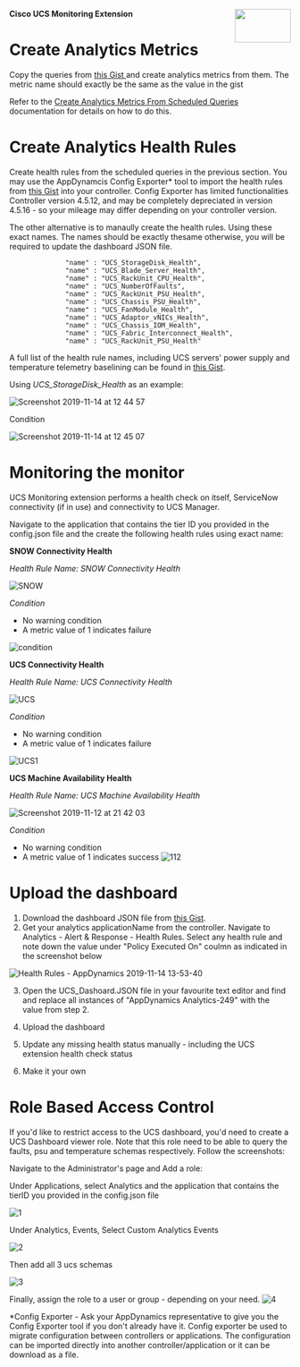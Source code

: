 
<p><img align="right" width="100" height="60" src="https://user-images.githubusercontent.com/2548160/68075860-ba631e80-fda5-11e9-8457-07859944ae08.png"> </p><strong> Cisco UCS Monitoring Extension</strong>

# Create Analytics Metrics 

Copy the queries from  <a href="https://gist.github.com/iogbole/961a3ab20503a1c90b9ac9896822e6a7#file-queries-txt" target="_blank" > this Gist </a> and create analytics metrics from them. The metric name should exactly be the same as the value in the gist


Refer to the <a href="https://docs.appdynamics.com/display/latest/Create+Analytics+Metrics+From+Scheduled+Queries"> Create Analytics Metrics From Scheduled Queries</a> documentation for details on how to do this. 

# Create Analytics Health Rules 

Create health rules from the scheduled queries in the previous section. You may use the AppDynamcis Config Exporter* tool to import the health rules from <a href="https://gist.github.com/iogbole/961a3ab20503a1c90b9ac9896822e6a7#file-analytics-health-rules-json" target= "_blank">this Gist</a> into your controller. Config Exporter has limited functionalities Controller version 4.5.12, and may be completely depreciated in version 4.5.16 - so your mileage may differ depending on your controller version. 

The other alternative is to manaully create the health rules. Using these exact names. The names should be exactly thesame otherwise, you will be required to update the dashboard JSON file. 

                  "name" : "UCS_StorageDisk_Health",
                  "name" : "UCS_Blade_Server_Health",
                  "name" : "UCS_RackUnit_CPU_Health",
                  "name" : "UCS_NumberOfFaults",
                  "name" : "UCS_RackUnit_PSU_Health",
                  "name" : "UCS_Chassis_PSU_Health",
                  "name" : "UCS_FanModule_Health",
                  "name" : "UCS_Adaptor_vNICs_Health",
                  "name" : "UCS_Chassis_IOM_Health",
                  "name" : "UCS_Fabric_Interconnect_Health",
                  "name" : "UCS_RackUnit_PSU_Health"

A full list of the health rule names, including UCS servers' power supply and temperature telemetry baselining can be found in <a href="https://gist.github.com/iogbole/961a3ab20503a1c90b9ac9896822e6a7#file-health-rule-names-json" target="_blank">this Gist</a>. 

Using *UCS_StorageDisk_Health* as an example:  

![Screenshot 2019-11-14 at 12 44 57](https://user-images.githubusercontent.com/2548160/68859861-2582ee00-06e0-11ea-9993-d6e9574bdfc0.png)

Condition

![Screenshot 2019-11-14 at 12 45 07](https://user-images.githubusercontent.com/2548160/68859874-2a47a200-06e0-11ea-8201-a48c6f4459b3.png)

# Monitoring the monitor 

UCS Monitoring extension performs a health check on itself, ServiceNow connectivity (if in use) and connectivity to UCS Manager. 

Navigate to the application that contains the tier ID you provided in the config.json file and the create the following health rules using exact name: 

**SNOW Connectivity Health**

 *Health Rule Name:  SNOW Connectivity Health*

 ![SNOW](https://user-images.githubusercontent.com/2548160/68711065-c793c080-0590-11ea-8b9a-30914ac72380.png)

  *Condition* 
  - No warning condition 
  - A metric value of 1 indicates failure 
  
 ![condition](https://user-images.githubusercontent.com/2548160/68712168-0cb8f200-0593-11ea-9494-1cda611080b7.jpg)

**UCS Connectivity Health**

 *Health Rule Name: UCS Connectivity Health*
 
  ![UCS](https://user-images.githubusercontent.com/2548160/68712728-3c1c2e80-0594-11ea-9226-33ac014273d9.png)
 
 *Condition* 
  - No warning condition 
  - A metric value of 1 indicates failure 
  
  ![UCS1](https://user-images.githubusercontent.com/2548160/68712882-8d2c2280-0594-11ea-9e9d-b9c11e4d9e86.png)

**UCS Machine Availability Health**

 *Health Rule Name: UCS Machine Availability Health*
 
 ![Screenshot 2019-11-12 at 21 42 03](https://user-images.githubusercontent.com/2548160/68713370-95d12880-0595-11ea-9f38-658b8feb935e.png)
 
*Condition* 
  - No warning condition 
  - A metric value of 1 indicates success 
![112](https://user-images.githubusercontent.com/2548160/68713582-198b1500-0596-11ea-88ef-78717f7d908c.jpg)


# Upload the dashboard 
1. Download the dashboard JSON file from <a href="https://gist.github.com/iogbole/961a3ab20503a1c90b9ac9896822e6a7#file-ucs_dashboard-json" taget="_blank">this Gist</a>. 
2. Get your analytics applicationName from the controller. Navigate to  Analytics - Alert & Response - Health Rules. Select any health rule and note down the value under "Policy Executed On" coulmn as indicated in the screenshot below
 
![Health Rules - AppDynamics 2019-11-14 13-53-40](https://user-images.githubusercontent.com/2548160/68862911-38002600-06e6-11ea-8b2d-24eb8ac98b25.jpg)

3. Open the UCS_Dashoard.JSON file in your favourite text editor and find and replace all instances of "AppDynamics Analytics-249" with the value from step 2. 

4. Upload the dashboard 

5. Update any missing health status manually  - including the UCS extension health check status 

6. Make it your own 

# Role Based Access Control 
If you'd like to restrict access to the UCS dashboard, you'd need to create a UCS Dashboard viewer role. Note that this role need to be able to query the faults, psu and temperature schemas respectively. Follow the screenshots: 

Navigate to the Administrator's page and Add a role: 

Under Applications, select Analytics and the application that contains the tierID you provided in the config.json file 

![1](https://user-images.githubusercontent.com/2548160/68866002-a8f60c80-06eb-11ea-8c57-c521310fae57.jpg)

Under Analytics, Events, Select Custom Analytics Events 

![2](https://user-images.githubusercontent.com/2548160/68866008-abf0fd00-06eb-11ea-8ad6-6aa34f9e594b.jpg)

Then add all 3 ucs schemas 

![3](https://user-images.githubusercontent.com/2548160/68866014-aeebed80-06eb-11ea-9b6e-d963fc317d46.jpg)

Finally, assign the role to a user or group - depending on your need. 
![4](https://user-images.githubusercontent.com/2548160/68866017-b0b5b100-06eb-11ea-9103-d2004eb9f3bb.jpg)
 

*Config Exporter - Ask your AppDynamics representative to give you the Config Exporter tool if you don't already have it. Config exporter be used to migrate configuration between controllers or applications. The configuration can be imported directly into another controller/application or it can be download as a file. 
